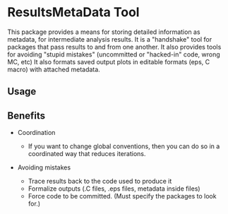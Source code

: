 
ResultsMetaData Tool
================
This package provides a means for storing detailed information as metadata, for intermediate analysis results.
It is a "handshake" tool for packages that pass results to and from one another.
It also provides tools for avoiding "stupid mistakes" (uncommitted or "hacked-in" code, wrong MC, etc)
It also formats saved output plots in editable formats (eps, C macro) with attached metadata.

Usage
-----------

Benefits
-----------
 - Coordination
   - If you want to change global conventions, then you can do so in a coordinated way that reduces iterations.

 - Avoiding mistakes
   - Trace results back to the code used to produce it
   - Formalize outputs (.C files, .eps files, metadata inside files)
   - Force code to be committed. (Must specify the packages to look for.)
